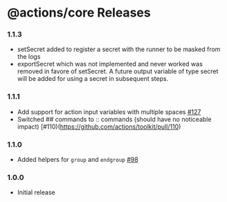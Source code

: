 # @actions/core Releases

### 1.1.3 

- setSecret added to register a secret with the runner to be masked from the logs
- exportSecret which was not implemented and never worked was removed in favore of setSecret.  A future output variable of type secret will be added for using a secret in subsequent steps.

### 1.1.1

- Add support for action input variables with multiple spaces [#127](https://github.com/actions/toolkit/issues/127)
- Switched ## commands to :: commands (should have no noticeable impact) [#110)(https://github.com/actions/toolkit/pull/110)

### 1.1.0

- Added helpers for `group` and `endgroup` [#98](https://github.com/actions/toolkit/pull/98)

### 1.0.0

- Initial release
